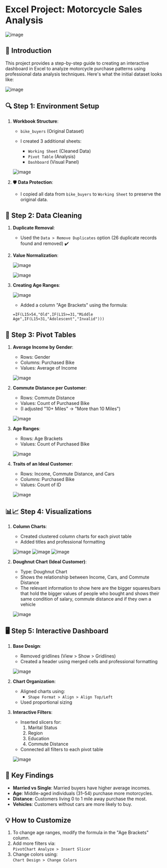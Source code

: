 # Excel Project: Motorcycle Sales Analysis

![image](https://github.com/user-attachments/assets/e5274d65-e985-4cc0-9d08-827cd0e3be48)

## 📌 Introduction
This project provides a step-by-step guide to creating an interactive dashboard in Excel to analyze motorcycle purchase patterns using professional data analysis techniques. Here's what the initial dataset looks like:

![image](https://github.com/user-attachments/assets/22db5ed9-2a98-4374-8d36-dd0e12e3b6e9)

## 🔍 Step 1: Environment Setup
1. **Workbook Structure**:

   - `bike_buyers` (Original Dataset)

   - I created 3 additional sheets:
     - `Working Sheet` (Cleaned Data)
     - `Pivot Table` (Analysis)
     - `Dashboard` (Visual Panel)

   ![image](https://github.com/user-attachments/assets/1d7c870c-ef98-4b53-ba1a-c73c7c9b8d79)

3. 🛡️ **Data Protection**:
   - I copied all data from `bike_buyers` to `Working Sheet` to preserve the original data.

## 🧹 Step 2: Data Cleaning
1. **Duplicate Removal**:
   - Used the `Data > Remove Duplicates` option (26 duplicate records found and removed) ✔️

2. **Value Normalization**:

   ![image](https://github.com/user-attachments/assets/0b659534-162b-4925-80a8-7c4b2972c8d7)

   ![image](https://github.com/user-attachments/assets/ea9e53c0-4e59-4b98-a4c8-214b0840a5aa)

4. **Creating Age Ranges**:

   ![image](https://github.com/user-attachments/assets/180d31b6-441e-4ae0-9b92-74f74dd63131)

   - Added a column "Age Brackets" using the formula:

   ```excel
   =IF(L15>54,"Old",IF(L15>=31,"Middle Age",IF(L15<31,"Adolescent","Invalid")))
   ```

## 📐 Step 3: Pivot Tables
1. **Average Income by Gender**:
   - Rows: Gender  
   - Columns: Purchased Bike  
   - Values: Average of Income  

   ![image](https://github.com/user-attachments/assets/6e020412-7e80-4516-bb1d-6125041b6e90)

2. **Commute Distance per Customer**:
   - Rows: Commute Distance  
   - Values: Count of Purchased Bike  
   - (I adjusted "10+ Miles" → "More than 10 Miles")

   ![image](https://github.com/user-attachments/assets/e3f3a5bb-c009-469e-be36-e206bad57d80)

3. **Age Ranges**:
   - Rows: Age Brackets  
   - Values: Count of Purchased Bike  

   ![image](https://github.com/user-attachments/assets/414b556e-f671-48ca-88e3-8955dcbd078e)

4. **Traits of an Ideal Customer**:
   - Rows: Income, Commute Distance, and Cars  
   - Columns: Purchased Bike  
   - Values: Count of ID  

   ![image](https://github.com/user-attachments/assets/836df74c-c322-4979-bf32-29b64b3189c6)

## 📊📈 Step 4: Visualizations
1. **Column Charts**:
   - Created clustered column charts for each pivot table  
   - Added titles and professional formatting

   ![image](https://github.com/user-attachments/assets/8d11341d-7387-4902-b73e-13a0fdb5347c)
   ![image](https://github.com/user-attachments/assets/310328a5-fd3c-41a3-b5ae-2af157f42aae)
   ![image](https://github.com/user-attachments/assets/ac81373d-97f5-4b6d-bf5f-87e5850771b7)

2. **Doughnut Chart (Ideal Customer)**:
   - Type: Doughnut Chart  
   - Shows the relationship between Income, Cars, and Commute Distance
   - The relevant information to show here are the bigger squares/bars that hold the bigger values of people who bought and shows their same condition of salary, commute distance and if they own a vehicle

   ![image](https://github.com/user-attachments/assets/9772b40d-e5c5-4364-b844-d2c5ab72349e)

## 🖥️ Step 5: Interactive Dashboard
1. **Base Design**:
   - Removed gridlines (View > Show > Gridlines)  
   - Created a header using merged cells and professional formatting

   ![image](https://github.com/user-attachments/assets/1bca8ed9-02ae-4a64-a172-f0cecececf24)

2. **Chart Organization**:
   - Aligned charts using:  
     - `Shape Format > Align > Align Top/Left`  
   - Used proportional sizing

3. **Interactive Filters**:
   - Inserted slicers for:  
     1. Marital Status  
     2. Region  
     3. Education  
     4. Commute Distance  
   - Connected all filters to each pivot table

   ![image](https://github.com/user-attachments/assets/cc53aa7d-58c4-46eb-95c9-e47d4674905d)

## 🔎 Key Findings
- **Married vs Single**: Married buyers have higher average incomes.  
- **Age**: Middle-aged individuals (31–54) purchase more motorcycles.  
- **Distance**: Customers living 0 to 1 mile away purchase the most.  
- **Vehicles**: Customers without cars are more likely to buy.

## 💡 How to Customize
1. To change age ranges, modify the formula in the "Age Brackets" column.  
2. Add more filters via:  
   `PivotChart Analyze > Insert Slicer`  
3. Change colors using:  
   `Chart Design > Change Colors`
